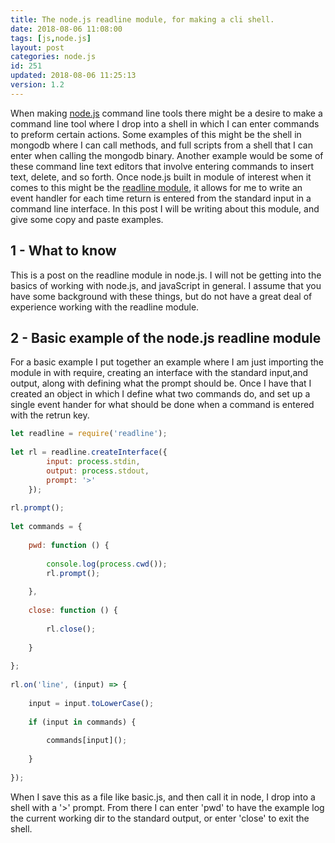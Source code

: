 ```yaml
---
title: The node.js readline module, for making a cli shell.
date: 2018-08-06 11:08:00
tags: [js,node.js]
layout: post
categories: node.js
id: 251
updated: 2018-08-06 11:25:13
version: 1.2
---
```


When making [node.js](https://nodejs.org/en/) command line tools there might be a desire to make a command line tool where I drop into a shell in which I can enter commands to preform certain actions. Some examples of this might be the shell in mongodb where I can call methods, and full scripts from a shell that I can enter when calling the mongodb binary. Another example would be some of these command line text editors that involve entering commands to insert text, delete, and so forth. Once node.js built in module of interest when it comes to this might be the [readline module](https://nodejs.org/api/readline.html), it allows for me to write an event handler for each time return is entered from the standard input in a command line interface. In this post I will be writing about this module, and give some copy and paste examples.

<!-- more -->

## 1 - What to know

This is a post on the readline module in node.js. I will not be getting into the basics of working with node.js, and javaScript in general. I assume that you have some background with these things, but do not have a great deal of experience working with the readline module.

## 2 - Basic example of the node.js readline module

For a basic example I put together an example where I am just importing the module in with require, creating an interface with the standard input,and output, along with defining what the prompt should be. Once I have that I created an object in which I define what two commands do, and set up a single event hander for what should be done when a command is entered with the retrun key.

```js
let readline = require('readline');
 
let rl = readline.createInterface({
        input: process.stdin,
        output: process.stdout,
        prompt: '>'
    });
 
rl.prompt();
 
let commands = {
 
    pwd: function () {
 
        console.log(process.cwd());
        rl.prompt();
 
    },
 
    close: function () {
 
        rl.close();
 
    }
 
};
 
rl.on('line', (input) => {
 
    input = input.toLowerCase();
 
    if (input in commands) {
 
        commands[input]();
 
    }
 
});
```

When I save this as a file like basic.js, and then call it in node, I drop into a shell with a '>' prompt. From there I can enter 'pwd' to have the example log the current working dir to the standard output, or enter 'close' to exit the shell.
